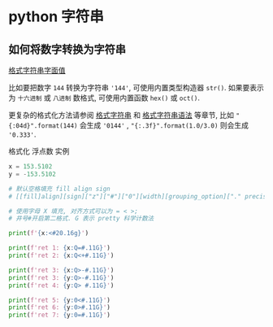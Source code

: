 # python 字符串

## 如何将数字转换为字符串

[格式字符串字面值](https://docs.python.org/zh-cn/3/reference/lexical_analysis.html#formatted-string-literals)

比如要把数字 `144` 转换为字符串 `'144'`, 可使用内置类型构造器 `str()`.
如果要表示为 `十六进制` 或 `八进制` 数格式, 可使用内置函数 `hex()` 或 `oct()`.

更复杂的格式化方法请参阅 [格式字符串][] 和 [格式字符串语法] 等章节,
比如 `"{:04d}".format(144)` 会生成 `'0144'` ,  `"{:.3f}".format(1.0/3.0)` 则会生成 `'0.333'`.

[格式字符串]: https://docs.python.org/zh-cn/3/reference/lexical_analysis.html#f-strings
[格式字符串语法]: https://docs.python.org/zh-cn/3/library/string.html#formatstrings

格式化 浮点数 实例

```py
x = 153.5102
y = -153.5102

# 默认空格填充 fill align sign
# [[fill]align][sign]["z"]["#"]["0"][width][grouping_option]["." precision][type]

# 使用字母 X 填充, 对齐方式可以为 = < >;
# 井号#开启第二格式. G 表示 pretty 科学计数法

print(f'{x:<#20.16g}')

print(f'ret 1: {x:Q=#.11G}')
print(f'ret 2: {x:Q<+#.11G}')

print(f'ret 3: {x:Q>-#.11G}')
print(f'ret 3: {y:Q>-#.11G}')
print(f'ret 4: {y:Q> #.11G}')

print(f'ret 5: {y:0<#.11G}')
print(f'ret 6: {y:0>#.11G}')
print(f'ret 7: {y:0=#.11G}')
```
